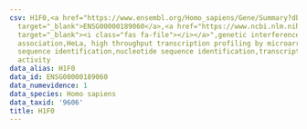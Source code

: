 ```yaml
---
csv: H1F0,<a href="https://www.ensembl.org/Homo_sapiens/Gene/Summary?db=core;g=ENSG00000189060"
  target="_blank">ENSG00000189060</a>,<a href="https://www.ncbi.nlm.nih.gov/pubmed/17216044"
  target="_blank"><i class="fas fa-file"></i></a>",genetic interference,functional
  association,HeLa, high throughput transcription profiling by microarray,nucleotide
  sequence identification,nucleotide sequence identification,transcriptional regulation,up-regulates
  activity
data_alias: H1F0
data_id: ENSG00000189060
data_numevidence: 1
data_species: Homo sapiens
data_taxid: '9606'
title: H1F0
---
```

